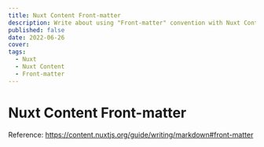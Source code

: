 ```yaml
---
title: Nuxt Content Front-matter
description: Write about using "Front-matter" convention with Nuxt Content.
published: false
date: 2022-06-26
cover:
tags:
  - Nuxt
  - Nuxt Content
  - Front-matter
---
```


# Nuxt Content Front-matter

Reference: https://content.nuxtjs.org/guide/writing/markdown#front-matter
